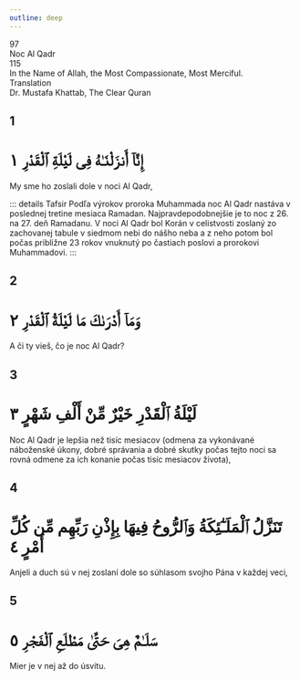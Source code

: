 ```yaml
---
outline: deep
---
```


<!--CHAPTER INTRO-->
<div class="chapter-title-wrapper">
<div class="chapter-title">97</div>
<div class="chapter-title-slovak">Noc Al Qadr</div>
<div class="chapter-opening">115</div>
<div class="chapter-opening-slovak">In the Name of Allah, the Most Compassionate, Most Merciful.</div>
</div>

<div class="intro2-wrapper">
<div class="chapter-info-wrapper">
<div class="chapter-info-translation">Translation</div>
<div class="chapter-info-name">Dr. Mustafa Khattab, The Clear Quran</div>
</div>

</div>

## 1

<!-- CHAPTER NUMBERS -->
<Badge type="info" text="97:1" class="badge" />
<div>
<div class="main-verse" >
<!-- ARABIC -->
<h1 class="verse-arabic">إِنَّآ أَنزَلْنَـٰهُ فِى لَيْلَةِ ٱلْقَدْرِ ١</h1>
</div>
<!-- ENGLISH -->
<p>My sme ho zoslali dole v noci Al Qadr,</p>
</div>
<!-- TAFSIR -->

::: details Tafsir
Podľa výrokov proroka Muhammada noc Al Qadr nastáva v poslednej tretine mesiaca Ramadan. Najpravdepodobnejšie je to noc z 26. na 27. deň Ramadanu. V noci Al Qadr bol Korán v celistvosti zoslaný zo zachovanej tabule v siedmom nebi do nášho neba a z neho potom bol počas približne 23 rokov vnuknutý po častiach poslovi a prorokovi Muhammadovi.
:::

<div class="break"></div>

## 2

<!-- CHAPTER NUMBERS -->
<Badge type="info" text="97:2" class="badge" />
<div>
<div class="main-verse" >
<!-- ARABIC -->
<h1 class="verse-arabic">وَمَآ أَدْرَىٰكَ مَا لَيْلَةُ ٱلْقَدْرِ ٢</h1>
</div>
<!-- ENGLISH -->
<p>A či ty vieš, čo je noc Al Qadr?</p>
</div>

<div class="break"></div>

## 3

<!-- CHAPTER NUMBERS -->
<Badge type="info" text="97:3" class="badge" />
<div>
<div class="main-verse" >
<!-- ARABIC -->
<h1 class="verse-arabic">لَيْلَةُ ٱلْقَدْرِ خَيْرٌ مِّنْ أَلْفِ شَهْرٍ ٣</h1>
</div>
<!-- ENGLISH -->
<p>Noc Al Qadr je lepšia než tisíc mesiacov (odmena za vykonávané náboženské úkony, dobré správania a dobré skutky počas tejto noci sa rovná odmene za ich konanie počas tisíc mesiacov života),</p>
</div>

<div class="break"></div>

## 4

<!-- CHAPTER NUMBERS -->
<Badge type="info" text="97:4" class="badge" />
<div>
<div class="main-verse" >
<!-- ARABIC -->
<h1 class="verse-arabic">تَنَزَّلُ ٱلْمَلَـٰٓئِكَةُ وَٱلرُّوحُ فِيهَا بِإِذْنِ رَبِّهِم مِّن كُلِّ أَمْرٍ ٤</h1>
</div>
<!-- ENGLISH -->
<p>Anjeli a duch sú v nej zoslaní dole so súhlasom svojho Pána v každej veci,</p>
</div>
<div class="break"></div>

## 5

<!-- CHAPTER NUMBERS -->
<Badge type="info" text="97:5" class="badge" />
<div>
<div class="main-verse" >
<!-- ARABIC -->
<h1 class="verse-arabic">سَلَـٰمٌ هِىَ حَتَّىٰ مَطْلَعِ ٱلْفَجْرِ ٥</h1>
</div>
<!-- ENGLISH -->
<p>Mier je v nej až do úsvitu.</p>
</div>
